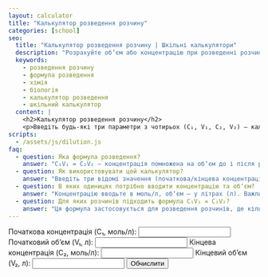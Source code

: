 ```yaml
---
layout: calculator
title: "Калькулятор розведення розчину"
categories: [school]
seo:
  title: "Калькулятор розведення розчину | Шкільні калькулятори"
  description: "Розрахуйте обʼєм або концентрацію при розведенні розчину за формулою C₁V₁ = C₂V₂. Зручний онлайн калькулятор для учнів хімії та біології."
  keywords:
    - розведення розчину
    - формула розведення
    - хімія
    - біологія
    - калькулятор розведення
    - шкільний калькулятор
  content: |
    <h2>Калькулятор розведення розчину</h2>
    <p>Введіть будь-які три параметри з чотирьох (C₁, V₁, C₂, V₂) — калькулятор знайде четвертий.</p>
scripts:
  - /assets/js/dilution.js
faq:
  - question: Яка формула розведення?
    answer: "C₁V₁ = C₂V₂ — концентрація помножена на обʼєм до і після розведення залишається сталою."
  - question: Як використовувати цей калькулятор?
    answer: "Введіть три відомі значення (початкова/кінцева концентрація і обʼєм), а калькулятор обчислить четвертий параметр."
  - question: В яких одиницях потрібно вводити концентрацію та обʼєм?
    answer: "Концентрацію вводьте в моль/л, обʼєм — у літрах (л). Важливо використовувати однакові одиниці для точних результатів."
  - question: Для яких розчинів підходить формула C₁V₁ = C₂V₂?
    answer: "Ця формула застосовується для розведення розчинів, де кількість речовини залишається сталою, наприклад, у водних розчинах."
---
```


<form id="dilution-form" autocomplete="off">
  <label>
    Початкова концентрація (C₁, моль/л):
    <input type="number" id="dil-c1" step="any">
  </label>
  <label>
    Початковий обʼєм (V₁, л):
    <input type="number" id="dil-v1" step="any">
  </label>
  <label>
    Кінцева концентрація (C₂, моль/л):
    <input type="number" id="dil-c2" step="any">
  </label>
  <label>
    Кінцевий обʼєм (V₂, л):
    <input type="number" id="dil-v2" step="any">
  </label>
  <button type="submit">Обчислити</button>
</form>
<div id="dilution-result" class="result"></div>
